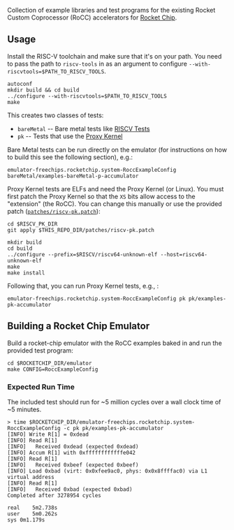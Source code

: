 Collection of example libraries and test programs for the existing Rocket Custom Coprocessor (RoCC) accelerators for [Rocket Chip](https://github.com/ucb-bar/rocket-chip).

## Usage

Install the RISC-V toolchain and make sure that it's on your path.
You need to pass the path to `riscv-tools` in as an argument to configure `--with-riscvtools=$PATH_TO_RISCV_TOOLS`.

```
autoconf
mkdir build && cd build
../configure --with-riscvtools=$PATH_TO_RISCV_TOOLS
make
```

This creates two classes of tests:
* `bareMetal` -- Bare metal tests like [RISCV Tests](https://github.com/riscv/riscv-tests)
* `pk` -- Tests that use the [Proxy Kernel](https://github.com/riscv/riscv-pk)

Bare Metal tests can be run directly on the emulator (for instructions on how to build this see the following section), e.g.:

```
emulator-freechips.rocketchip.system-RoccExampleConfig bareMetal/examples-bareMetal-p-accumulator
```

Proxy Kernel tests are ELFs and need the Proxy Kernel (or Linux).
You must first patch the Proxy Kernel so that the `XS` bits allow access to the "extension" (the RoCC).
You can change this manually or use the provided patch ([`patches/riscv-pk.patch`](patches/riscv-pk.patch)):
```
cd $RISCV_PK_DIR
git apply $THIS_REPO_DIR/patches/riscv-pk.patch

mkdir build
cd build
../configure --prefix=$RISCV/riscv64-unknown-elf --host=riscv64-unknown-elf
make
make install
```

Following that, you can run Proxy Kernel tests, e.g., :

```
emulator-freechips.rocketchip.system-RoccExampleConfig pk pk/examples-pk-accumulator
```

## Building a Rocket Chip Emulator

Build a rocket-chip emulator with the RoCC examples baked in and run the provided test program:
```
cd $ROCKETCHIP_DIR/emulator
make CONFIG=RoccExampleConfig
```

### Expected Run Time

The included test should run for ~5 million cycles over a wall clock time of ~5 minutes.

```
> time $ROCKETCHIP_DIR/emulator-freechips.rocketchip.system-RoccExampleConfig -c pk pk/examples-pk-accumulator
[INFO] Write R[1] = 0xdead
[INFO] Read R[1]
[INFO]   Received 0xdead (expected 0xdead)
[INFO] Accum R[1] with 0xffffffffffffe042
[INFO] Read R[1]
[INFO]   Received 0xbeef (expected 0xbeef)
[INFO] Load 0xbad (virt: 0x0xfee9ac0, phys: 0x0x8ffffac0) via L1 virtual address
[INFO] Read R[1]
[INFO]   Received 0xbad (expected 0xbad)
Completed after 3278954 cycles

real	5m2.738s
user	5m0.262s
sys	0m1.179s
```
